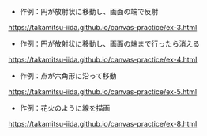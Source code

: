 
- 作例：円が放射状に移動し、画面の端で反射

<https://takamitsu-iida.github.io/canvas-practice/ex-3.html>

- 作例：円が放射状に移動し、画面の端まで行ったら消える

<https://takamitsu-iida.github.io/canvas-practice/ex-4.html>

- 作例：点が六角形に沿って移動

<https://takamitsu-iida.github.io/canvas-practice/ex-5.html>

- 作例：花火のように線を描画

<https://takamitsu-iida.github.io/canvas-practice/ex-8.html>